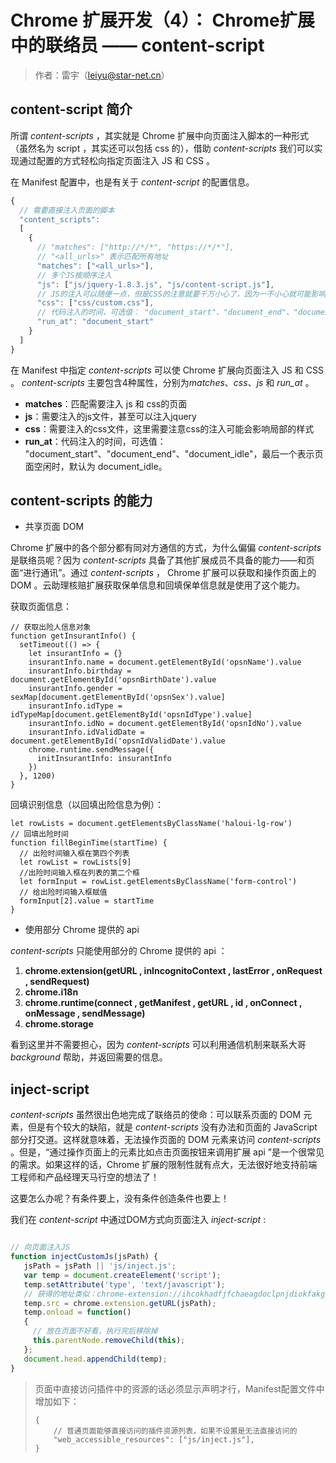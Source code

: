 # Chrome 扩展开发（4）： Chrome扩展中的联络员 —— content-script

>作者：雷宇（leiyu@star-net.cn）

## content-script 简介

所谓 *content-scripts* ，其实就是 Chrome 扩展中向页面注入脚本的一种形式（虽然名为 script ，其实还可以包括 css 的），借助 *content-scripts* 我们可以实现通过配置的方式轻松向指定页面注入 JS 和 CSS 。

在 Manifest 配置中，也是有关于 *content-script* 的配置信息。

``` js
{
  // 需要直接注入页面的脚本
  "content_scripts":
  [
    {
      // "matches": ["http://*/*", "https://*/*"],
      // "<all_urls>" 表示匹配所有地址
      "matches": ["<all_urls>"],
      // 多个JS按顺序注入
      "js": ["js/jquery-1.8.3.js", "js/content-script.js"],
      // JS的注入可以随便一点，但是CSS的注意就要千万小心了，因为一不小心就可能影响局样式
      "css": ["css/custom.css"],
      // 代码注入的时间，可选值： "document_start"、"document_end"、"document_idle"，最后一个表示页面空闲时，默认document_idle
      "run_at": "document_start"
    }
  ]
}
```
在 Manifest 中指定 *content-scripts* 可以使 Chrome 扩展向页面注入 JS 和 CSS 。 *content-scripts* 主要包含4种属性，分别为*matches*、*css*、*js* 和 *run_at* 。
* **matches**：匹配需要注入 js 和 css的页面
* **js**：需要注入的js文件，甚至可以注入jquery
* **css**：需要注入的css文件，这里需要注意css的注入可能会影响局部的样式
* **run_at**：代码注入的时间，可选值： "document_start"、"document_end"、"document_idle"，最后一个表示页面空闲时，默认为 document_idle。

## content-scripts 的能力


* 共享页面 DOM

Chrome 扩展中的各个部分都有同对方通信的方式，为什么偏偏 *content-scripts* 是联络员呢？因为 *content-scripts* 具备了其他扩展成员不具备的能力——和页面“进行通讯”。通过 *content-scripts* ， Chrome 扩展可以获取和操作页面上的 DOM 。云助理核赔扩展获取保单信息和回填保单信息就是使用了这个能力。

获取页面信息：

``` JS
// 获取出险人信息对象
function getInsurantInfo() {
  setTimeout(() => {
    let insurantInfo = {}
    insurantInfo.name = document.getElementById('opsnName').value
    insurantInfo.birthday = document.getElementById('opsnBirthDate').value
    insurantInfo.gender = sexMap[document.getElementById('opsnSex').value]
    insurantInfo.idType = idTypeMap[document.getElementById('opsnIdType').value]
    insurantInfo.idNo = document.getElementById('opsnIdNo').value
    insurantInfo.idValidDate = document.getElementById('opsnIdValidDate').value
    chrome.runtime.sendMessage({
      initInsurantInfo: insurantInfo
    })
  }, 1200)
}

```

回填识别信息（以回填出险信息为例）：

``` JS
let rowLists = document.getElementsByClassName('haloui-lg-row')
// 回填出险时间
function fillBeginTime(startTime) {
  // 出险时间输入框在第四个列表
  let rowList = rowLists[9]
  //出险时间输入框在列表的第二个框
  let formInput = rowList.getElementsByClassName('form-control')
  // 给出险时间输入框赋值
  formInput[2].value = startTime
}

```

* 使用部分 Chrome 提供的 api

*content-scripts* 只能使用部分的 Chrome 提供的 api ：

  1. **chrome.extension(getURL , inIncognitoContext , lastError , onRequest , sendRequest)**
  2. **chrome.i18n**
  3. **chrome.runtime(connect , getManifest , getURL , id , onConnect , onMessage , sendMessage)**
  4. **chrome.storage**

看到这里并不需要担心，因为 *content-scripts* 可以利用通信机制来联系大哥 *background* 帮助，并返回需要的信息。

## inject-script

*content-scripts* 虽然很出色地完成了联络员的使命：可以联系页面的 DOM 元素，但是有个较大的缺陷，就是 *content-scripts* 没有办法和页面的 JavaScript 部分打交道。这样就意味着，无法操作页面的 DOM 元素来访问 *content-scripts* 。但是，“通过操作页面上的元素比如点击页面按钮来调用扩展 api ”是一个很常见的需求。如果这样的话，Chrome 扩展的限制性就有点大，无法很好地支持前端工程师和产品经理天马行空的想法了！

这要怎么办呢？有条件要上，没有条件创造条件也要上！

我们在 *content-script* 中通过DOM方式向页面注入 *inject-script* :

```js

// 向页面注入JS
function injectCustomJs(jsPath) {
   jsPath = jsPath || 'js/inject.js';
   var temp = document.createElement('script');
   temp.setAttribute('type', 'text/javascript');
   // 获得的地址类似：chrome-extension://ihcokhadfjfchaeagdoclpnjdiokfakg/js/inject.js
   temp.src = chrome.extension.getURL(jsPath);
   temp.onload = function()
   {
   	 // 放在页面不好看，执行完后移除掉
   	 this.parentNode.removeChild(this);
   };
   document.head.appendChild(temp);
}
```
> 页面中直接访问插件中的资源的话必须显示声明才行，Manifest配置文件中增加如下：
> ``` JS
> {
>     // 普通页面能够直接访问的插件资源列表，如果不设置是无法直接访问的
>     "web_accessible_resources": ["js/inject.js"],
> }
> ```
